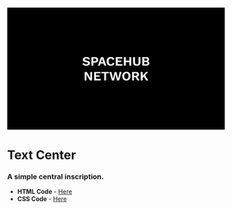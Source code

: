 ![Text Center](Text_Center.png "logo")

# Text Center
### A simple central inscription.

* **HTML Code** - [Here](Code/index.html)
* **CSS Code** - [Here](Code/styles.css)